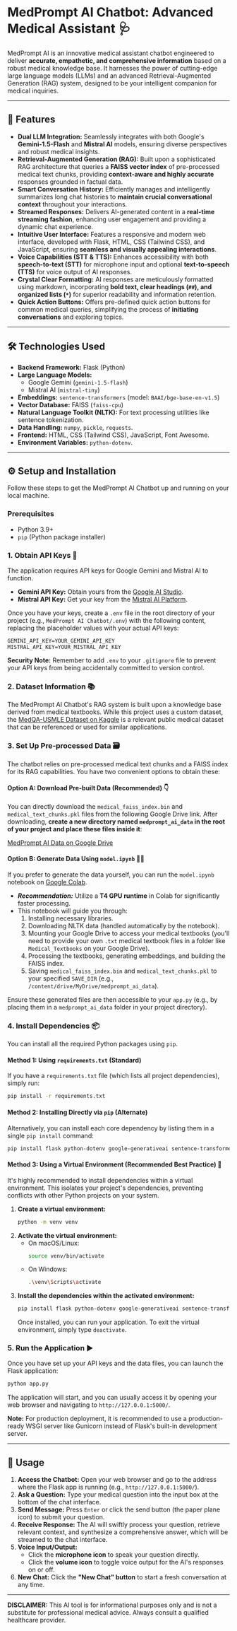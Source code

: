 # MedPrompt AI Chatbot: Advanced Medical Assistant 🩺

MedPrompt AI is an innovative medical assistant chatbot engineered to deliver **accurate, empathetic, and comprehensive information** based on a robust medical knowledge base. It harnesses the power of cutting-edge large language models (LLMs) and an advanced Retrieval-Augmented Generation (RAG) system, designed to be your intelligent companion for medical inquiries.

-----

## 🚀 Features

  * **Dual LLM Integration:** Seamlessly integrates with both Google's **Gemini-1.5-Flash** and **Mistral AI** models, ensuring diverse perspectives and robust medical insights.
  * **Retrieval-Augmented Generation (RAG):** Built upon a sophisticated RAG architecture that queries a **FAISS vector index** of pre-processed medical text chunks, providing **context-aware and highly accurate** responses grounded in factual data.
  * **Smart Conversation History:** Efficiently manages and intelligently summarizes long chat histories to **maintain crucial conversational context** throughout your interactions.
  * **Streamed Responses:** Delivers AI-generated content in a **real-time streaming fashion**, enhancing user engagement and providing a dynamic chat experience.
  * **Intuitive User Interface:** Features a responsive and modern web interface, developed with Flask, HTML, CSS (Tailwind CSS), and JavaScript, ensuring **seamless and visually appealing interactions**.
  * **Voice Capabilities (STT & TTS):** Enhances accessibility with both **speech-to-text (STT)** for microphone input and optional **text-to-speech (TTS)** for voice output of AI responses.
  * **Crystal Clear Formatting:** AI responses are meticulously formatted using markdown, incorporating **bold text, clear headings (`##`), and organized lists (`*`)** for superior readability and information retention.
  * **Quick Action Buttons:** Offers pre-defined quick action buttons for common medical queries, simplifying the process of **initiating conversations** and exploring topics.

-----

## 🛠️ Technologies Used

  * **Backend Framework:** Flask (Python)
  * **Large Language Models:**
      * Google Gemini (`gemini-1.5-flash`)
      * Mistral AI (`mistral-tiny`)
  * **Embeddings:** `sentence-transformers` (model: `BAAI/bge-base-en-v1.5`)
  * **Vector Database:** FAISS (`faiss-cpu`)
  * **Natural Language Toolkit (NLTK):** For text processing utilities like sentence tokenization.
  * **Data Handling:** `numpy`, `pickle`, `requests`.
  * **Frontend:** HTML, CSS (Tailwind CSS), JavaScript, Font Awesome.
  * **Environment Variables:** `python-dotenv`.

-----

## ⚙️ Setup and Installation

Follow these steps to get the MedPrompt AI Chatbot up and running on your local machine.

### Prerequisites

  * Python 3.9+
  * `pip` (Python package installer)

### 1\. Obtain API Keys 🔑

The application requires API keys for Google Gemini and Mistral AI to function.

  * **Gemini API Key:** Obtain yours from the [Google AI Studio](https://ai.google.dev/).
  * **Mistral API Key:** Get your key from the [Mistral AI Platform](https://console.mistral.ai/).

Once you have your keys, create a `.env` file in the root directory of your project (e.g., `MedPrompt AI Chatbot/.env`) with the following content, replacing the placeholder values with your actual API keys:

```dotenv
GEMINI_API_KEY=YOUR_GEMINI_API_KEY
MISTRAL_API_KEY=YOUR_MISTRAL_API_KEY
```

**Security Note:** Remember to add `.env` to your `.gitignore` file to prevent your API keys from being accidentally committed to version control.

### 2\. Dataset Information 📚

The MedPrompt AI Chatbot's RAG system is built upon a knowledge base derived from medical textbooks. While this project uses a custom dataset, the [MedQA-USMLE Dataset on Kaggle](https://www.kaggle.com/datasets/moaaztameer/medqa-usmle) is a relevant public medical dataset that can be referenced or used for similar applications.

### 3\. Set Up Pre-processed Data 🗃️

The chatbot relies on pre-processed medical text chunks and a FAISS index for its RAG capabilities. You have two convenient options to obtain these:

#### Option A: Download Pre-built Data (Recommended) 👇

You can directly download the `medical_faiss_index.bin` and `medical_text_chunks.pkl` files from the following Google Drive link. After downloading, **create a new directory named `medprompt_ai_data` in the root of your project and place these files inside it**:

[MedPrompt AI Data on Google Drive](https://drive.google.com/drive/folders/1qzZlyx77mZ5Dq64Dwgz_7GUkgqQMsyg-?usp=drive_link)

#### Option B: Generate Data Using `model.ipynb` 🧑‍💻

If you prefer to generate the data yourself, you can run the `model.ipynb` notebook on [Google Colab](https://colab.research.google.com/).

  * ***Recommendation:*** Utilize a **T4 GPU runtime** in Colab for significantly faster processing.
  * This notebook will guide you through:
    1.  Installing necessary libraries.
    2.  Downloading NLTK data (handled automatically by the notebook).
    3.  Mounting your Google Drive to access your medical textbooks (you'll need to provide your own `.txt` medical textbook files in a folder like `Medical_Textbooks` on your Google Drive).
    4.  Processing the textbooks, generating embeddings, and building the FAISS index.
    5.  Saving `medical_faiss_index.bin` and `medical_text_chunks.pkl` to your specified `SAVE_DIR` (e.g., `/content/drive/MyDrive/medprompt_ai_data`).

Ensure these generated files are then accessible to your `app.py` (e.g., by placing them in a `medprompt_ai_data` folder in your project directory).

### 4\. Install Dependencies 📦

You can install all the required Python packages using `pip`.

#### Method 1: Using `requirements.txt` (Standard)

If you have a `requirements.txt` file (which lists all project dependencies), simply run:

```bash
pip install -r requirements.txt
```

#### Method 2: Installing Directly via `pip` (Alternate)

Alternatively, you can install each core dependency by listing them in a single `pip install` command:

```bash
pip install flask python-dotenv google-generativeai sentence-transformers faiss-cpu nltk numpy requests scipy
```

#### Method 3: Using a Virtual Environment (Recommended Best Practice) 🐍

It's highly recommended to install dependencies within a virtual environment. This isolates your project's dependencies, preventing conflicts with other Python projects on your system.

1.  **Create a virtual environment:**
    ```bash
    python -m venv venv
    ```
2.  **Activate the virtual environment:**
      * On macOS/Linux:
        ```bash
        source venv/bin/activate
        ```
      * On Windows:
        ```bash
        .\venv\Scripts\activate
        ```
3.  **Install the dependencies within the activated environment:**
    ```bash
    pip install flask python-dotenv google-generativeai sentence-transformers faiss-cpu nltk numpy requests scipy
    ```
    Once installed, you can run your application. To exit the virtual environment, simply type `deactivate`.

### 5\. Run the Application ▶️

Once you have set up your API keys and the data files, you can launch the Flask application:

```bash
python app.py
```

The application will start, and you can usually access it by opening your web browser and navigating to `http://127.0.0.1:5000/`.

**Note:** For production deployment, it is recommended to use a production-ready WSGI server like Gunicorn instead of Flask's built-in development server.

-----

## 💬 Usage

1.  **Access the Chatbot:** Open your web browser and go to the address where the Flask app is running (e.g., `http://127.0.0.1:5000/`).
2.  **Ask a Question:** Type your medical question into the input box at the bottom of the chat interface.
3.  **Send Message:** Press `Enter` or click the send button (the paper plane icon) to submit your question.
4.  **Receive Response:** The AI will swiftly process your question, retrieve relevant context, and synthesize a comprehensive answer, which will be streamed to the chat interface.
5.  **Voice Input/Output:**
      * Click the **microphone icon** to speak your question directly.
      * Click the **volume icon** to toggle voice output for the AI's responses on or off.
6.  **New Chat:** Click the **"New Chat" button** to start a fresh conversation at any time.

-----

**DISCLAIMER:** This AI tool is for informational purposes only and is not a substitute for professional medical advice. Always consult a qualified healthcare provider.
